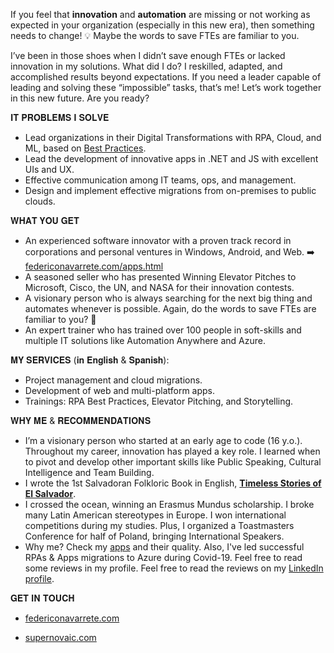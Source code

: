If you feel that **innovation** and **automation** are missing or not working as expected in your organization (especially in this new era), then something needs to change! 💡 Maybe the words to save FTEs are familiar to you.

I’ve been in those shoes when I didn’t save enough FTEs or lacked innovation in my solutions. What did I do? I reskilled, adapted, and accomplished results beyond expectations. If you need a leader capable of leading and solving these “impossible” tasks, that’s me! Let’s work together in this new future. Are you ready?

𝐈𝐓 𝐏𝐑𝐎𝐁𝐋𝐄𝐌𝐒 𝐈 𝐒𝐎𝐋𝐕𝐄

- Lead organizations in their Digital Transformations with RPA, Cloud, and ML, based on [Best Practices][1].
- Lead the development of innovative apps in .NET and JS with excellent UIs and UX.
- Effective communication among IT teams, ops, and management.
- Design and implement effective migrations from on-premises to public clouds.

𝐖𝐇𝐀𝐓 𝐘𝐎𝐔 𝐆𝐄𝐓

- An experienced software innovator with a proven track record in corporations and personal ventures in Windows, Android, and Web. ➡️ [federiconavarrete.com/apps.html][2]
- A seasoned seller who has presented Winning Elevator Pitches to Microsoft, Cisco, the UN, and NASA for their innovation contests.
- A visionary person who is always searching for the next big thing and automates whenever is possible. Again, do the words to save FTEs are familiar to you? 🤔
- An expert trainer who has trained over 100 people in soft-skills and multiple IT solutions like Automation Anywhere and Azure.

𝐌𝐘 𝐒𝐄𝐑𝐕𝐈𝐂𝐄𝐒 (𝐢𝐧 𝐄𝐧𝐠𝐥𝐢𝐬𝐡 & 𝐒𝐩𝐚𝐧𝐢𝐬𝐡):

- Project management and cloud migrations.
- Development of web and multi-platform apps.
- Trainings: RPA Best Practices, Elevator Pitching, and Storytelling.

𝐖𝐇𝐘 𝐌𝐄 & 𝐑𝐄𝐂𝐎𝐌𝐌𝐄𝐍𝐃𝐀𝐓𝐈𝐎𝐍𝐒

- I’m a visionary person who started at an early age to code (16 y.o.). Throughout my career, innovation has played a key role. I learned when to pivot and develop other important skills like Public Speaking, Cultural Intelligence and Team Building.
- I wrote the 1st Salvadoran Folkloric Book in English, [**Timeless Stories of El Salvador**][6].
- I crossed the ocean, winning an Erasmus Mundus scholarship. I broke many Latin American stereotypes in Europe. I won international competitions during my studies. Plus, I organized a Toastmasters Conference for half of Poland, bringing International Speakers.
- Why me? Check my [apps][7] and their quality. Also, I've led successful RPAs & Apps migrations to Azure during Covid-19. Feel free to read some reviews in my profile. Feel free to read the reviews on my [LinkedIn profile][3].

𝐆𝐄𝐓 𝐈𝐍 𝐓𝐎𝐔𝐂𝐇

- [federiconavarrete.com][4]
- [supernovaic.com][5]


  [1]: https://fanmixco.github.io/rpaBestPractices/
  [2]: https://federiconavarrete.com/apps.html
  [3]: https://www.linkedin.com/in/fanmixco/
  [4]: https://federiconavarrete.com
  [5]: https://supernovaic.com
  [6]: https://www.amazon.com/dp/B08MQFZNM5
  [7]: https://federiconavarrete.com/apps.html
